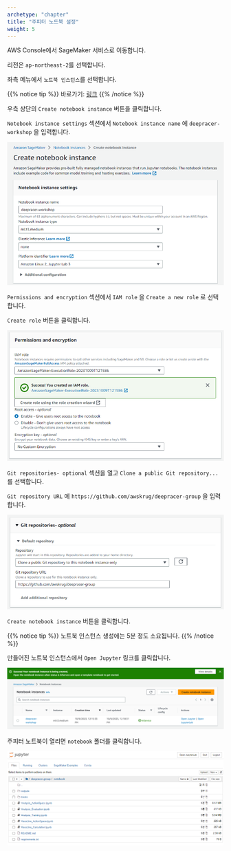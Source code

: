 ```yaml
---
archetype: "chapter"
title: "주피터 노드북 설정"
weight: 5
---
```


AWS Console에서 SageMaker 서비스로 이동합니다.

리전은 `ap-northeast-2`를 선택합니다.

좌측 메뉴에서 `노트북 인스턴스`를 선택합니다.

{{% notice tip %}}
바로가기: [링크](https://ap-northeast-2.console.aws.amazon.com/sagemaker/home?region=ap-northeast-2#/notebook-instances)
{{% /notice %}}

우측 상단의 `Create notebook instance` 버튼을 클릭합니다.

`Notebook instance settings` 섹션에서 `Notebook instance name` 에 `deepracer-workshop` 을 입력합니다.

[![](./images/notebook-01.png)](./images/notebook-01.png)

`Permissions and encryption` 섹션에서 `IAM role` 을 `Create a new role` 로 선택합니다.

`Create role` 버튼을 클릭합니다.

[![](./images/notebook-02.png)](./images/notebook-02.png)

`Git repositories- optional` 섹션을 열고 `Clone a public Git repository...` 를 선택합니다.

`Git repository URL` 에 `https://github.com/awskrug/deepracer-group` 을 입력합니다.

[![](./images/notebook-03.png)](./images/notebook-03.png)

`Create notebook instance` 버튼을 클릭합니다.

{{% notice tip %}}
노트북 인스턴스 생성에는 5분 정도 소요됩니다.
{{% /notice %}}

만들어진 노트북 인스턴스에서 `Open Jupyter` 링크를 클릭합니다.

[![](./images/notebook-04.png)](./images/notebook-04.png)

주피터 노트북이 열리면 `notebook` 폴더를 클릭합니다.

[![](./images/notebook-05.png)](./images/notebook-05.png)
